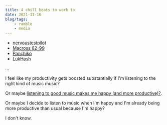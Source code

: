 ```yaml
---
title: 4 chill beats to work to
date: 2021-11-16
blog/tags:
    - ramble
    - media
---
```


- [nervoustestpilot](https://nervoustestpilot.co.uk/)
- [Macross 82-99](https://macross82-99.bandcamp.com/)
- [Panchiko](https://en.wikipedia.org/wiki/Panchiko)
- [LukHash](https://www.lukhash.com/)

...

I feel like my productivity gets boosted substantially if I'm listening to the right kind of music music?

Or maybe [listening to good music makes me happy (and more productive)?](https://www.bbc.com/worklife/article/20200317-does-music-help-us-work-it-depends).

Or maybe I decide to listen to music when I'm happy and I'm already being more productive than usual because I'm happy?

I don't know.

